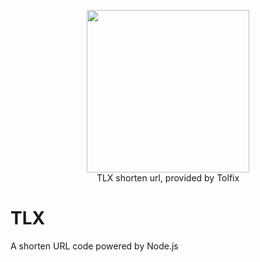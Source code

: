 <p align="center">
  <img width="260" src="https://cdn.tolfix.com/images/TX-Small.png">
  <br/>
  TLX shorten url, provided by Tolfix
</p>

# TLX
A shorten URL code powered by Node.js
